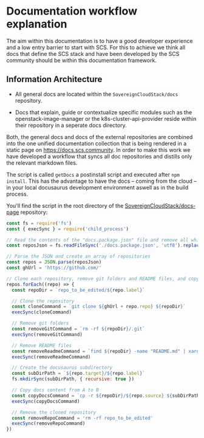 # Documentation workflow explanation

The aim within this documentation is to have a good developer experience and a low entry barrier to start with SCS. For this to achieve we think all docs that define the SCS stack and have been developed by the SCS community should be within this documentation framework.

## Information Architecture

* All general docs are located within the `SovereignCloudStack/docs` repository.

* Docs that explain, guide or contextualize specific modules such as the openstack-image-manager or the k8s-cluster-api-provider reside within their repository in a seperate docs directory.

Both, the general docs and docs of the external repositories are combined into the one  unified documentation collection that is being rendered in a static page on <https://docs.scs.community>. In order to make this work we have developed a workflow that syncs all doc repositories and distills only the relevant markdown files.

The script is called `getDocs` a postinstall script and executed after `npm install`. This has the advantage to have the docs – coming from the cloud – in your local docusaurus development environment aswell as in the build process.

You'll find the script in the root directory of the [SovereignCloudStack/docs-page](https://github.com/SovereignCloudStack/docs-page) repository:

```js title="getDocs.js"
const fs = require('fs')
const { execSync } = require('child_process')

// Read the contents of the "docs.package.json" file and remove all whitespace
const reposJson = fs.readFileSync('./docs.package.json', 'utf8').replace(/\s/g, '')

// Parse the JSON and create an array of repositories
const repos = JSON.parse(reposJson)
const ghUrl = 'https://github.com/'

// Clone each repository, remove git folders and README files, and copy the docs to the target directory
repos.forEach((repo) => {
  const repoDir = `repo_to_be_edited/${repo.label}`

  // Clone the repository
  const cloneCommand = `git clone ${ghUrl + repo.repo} ${repoDir}`
  execSync(cloneCommand)

  // Remove git folders
  const removeGitCommand = `rm -rf ${repoDir}/.git`
  execSync(removeGitCommand)

  // Remove README files
  const removeReadmeCommand = `find ${repoDir} -name "README.md" | xargs rm -f`
  execSync(removeReadmeCommand)

  // Create the docusaurus subdirectory
  const subDirPath = `${repo.target}/${repo.label}`
  fs.mkdirSync(subDirPath, { recursive: true })

  // Copy docs content from A to B
  const copyDocsCommand = `cp -r ${repoDir}/${repo.source} ${subDirPath}`
  execSync(copyDocsCommand)

  // Remove the cloned repository
  const removeRepoCommand = 'rm -rf repo_to_be_edited'
  execSync(removeRepoCommand)
})
```
